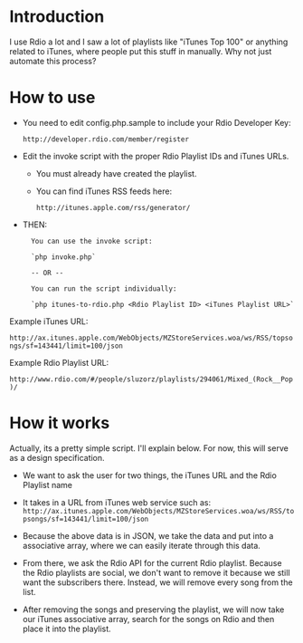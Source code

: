 Introduction
============

I use Rdio a lot and I saw a lot of playlists like "iTunes Top 100" or anything related to iTunes, where people put this stuff in manually. Why not just automate this process?

How to use
==========

- You need to edit config.php.sample to include your Rdio Developer Key:

    `http://developer.rdio.com/member/register`

- Edit the invoke script with the proper Rdio Playlist IDs and iTunes URLs.

    - You must already have created the playlist.
    - You can find iTunes RSS feeds here:

        `http://itunes.apple.com/rss/generator/`

- THEN:

        You can use the invoke script:

        `php invoke.php`

        -- OR --

        You can run the script individually:

        `php itunes-to-rdio.php <Rdio Playlist ID> <iTunes Playlist URL>`

Example iTunes URL:

`http://ax.itunes.apple.com/WebObjects/MZStoreServices.woa/ws/RSS/topsongs/sf=143441/limit=100/json`

Example Rdio Playlist URL:

`http://www.rdio.com/#/people/sluzorz/playlists/294061/Mixed_(Rock__Pop)/`

How it works
============

Actually, its a pretty simple script. I'll explain below. For now, this will serve as a design specification.

- We want to ask the user for two things, the iTunes URL and the Rdio Playlist name

- It takes in a URL from iTunes web service such as:
`http://ax.itunes.apple.com/WebObjects/MZStoreServices.woa/ws/RSS/topsongs/sf=143441/limit=100/json`
- Because the above data is in JSON, we take the data and put into a associative array, where we can easily iterate through this data.
- From there, we ask the Rdio API for the current Rdio playlist. Because the Rdio playlists are social, we don't want to remove it because we still want the subscribers there. Instead, we will remove every song from the list.
- After removing the songs and preserving the playlist, we will now take our iTunes associative array, search for the songs on Rdio and then place it into the playlist.